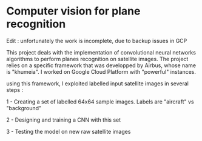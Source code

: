 # Computer vision for plane recognition
Edit : unfortunately the work is incomplete, due to backup issues in GCP

This project deals with the implementation of convolutional neural networks 
algorithms to perform planes recognition on satellite images. The project
relies on a specific framework that was developped by Airbus, whose
name is "khumeia". I worked on Google Cloud Platform with "powerful"
instances.

using this framework, I exploited labelled input satellite images in several
steps :

1 - Creating a set of labelled 64x64 sample images. Labels are "aircraft" vs 
"background"

2 - Designing and training a CNN with this set

3 - Testing the model on new raw satellite images 
